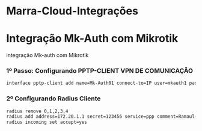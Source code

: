 # Marra-Cloud-Integrações

# Integração Mk-Auth com Mikrotik

integração  Mk-auth com Mikrotik


### 1º Passo: Configurando PPTP-CLIENT VPN DE COMUNICAÇÃO

```bash
interface pptp-client add name=Mk-Auth01 connect-to=IP user=mkauth1 password=123456
```

### 2º Configurando Radius Cliente
```bash
radius remove 0,1,2,3,4
radius add address=172.20.1.1 secret=123456 service=ppp comment=Ramaul-01
radius incoming set accept=yes
```
